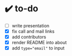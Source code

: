 # :heavy_check_mark: to-do

- [ ] write presentation
- [x] fix call and mail links
- [x] add contributors
- [x] render README into about
- [x] add `type="email"` to input
